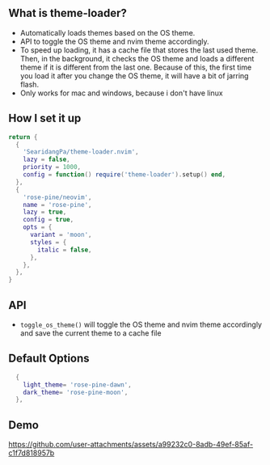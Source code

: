 ## What is theme-loader?
* Automatically loads themes based on the OS theme.
* API to toggle the OS theme and nvim theme accordingly.
* To speed up loading, it has a cache file that stores the last used theme. Then, in the background, 
it checks the OS theme and loads a different theme if it is different from the last one. Because of this, the first time
you load it after you change the OS theme, it will have a bit of jarring flash.
* Only works for mac and windows, because i don't have linux


## How I set it up
```lua 
return {
  {
    'SearidangPa/theme-loader.nvim',
    lazy = false,
    priority = 1000,
    config = function() require('theme-loader').setup() end,
  },
  {
    'rose-pine/neovim',
    name = 'rose-pine',
    lazy = true,
    config = true,
    opts = {
      variant = 'moon',
      styles = {
        italic = false,
      },
    },
  },
}
```

## API 
* `toggle_os_theme()` will toggle the OS theme and nvim theme accordingly and save the current theme to a cache file


## Default Options

```lua
  {
    light_theme= 'rose-pine-dawn',
    dark_theme= 'rose-pine-moon',
  },
```


## Demo 
https://github.com/user-attachments/assets/a99232c0-8adb-49ef-85af-c1f7d818957b
